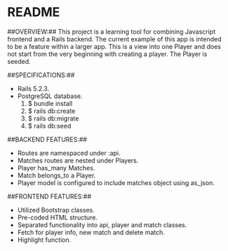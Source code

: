 # README

##OVERVIEW:##
This project is a learning tool for combining Javascript frontend and a Rails backend. The current example of this app is intended to be a feature within a larger app. This is a view into one Player and does not start from the very beginning with creating a player. The Player is seeded. 

##SPECIFICATIONS:##
- Rails 5.2.3.
- PostgreSQL database.
    1. $ bundle install
    2. $ rails db:create
    3. $ rails db:migrate
    4. $ rails db:seed


##BACKEND FEATURES:##
- Routes are namespaced under :api.
- Matches routes are nested under Players.
- Player has_many Matches.
- Match belongs_to a Player.
- Player model is configured to include matches object using as_json.


##FRONTEND FEATURES:##
- Utilized Bootstrap classes.
- Pre-coded HTML structure.
- Separated functionality into api, player and match classes.
- Fetch for player info, new match and delete match.
- Highlight function.
<!-- This README would normally document whatever steps are necessary to get the
application up and running. -->

<!-- Things you may want to cover: -->

<!-- * Ruby version -->

<!-- * System dependencies -->

<!-- * Configuration -->

<!-- * Database creation -->

<!-- * Database initialization -->

<!-- * Services (job queues, cache servers, search engines, etc.)

* Deployment instructions -->